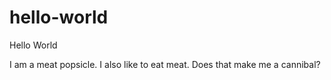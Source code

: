 # hello-world
Hello World

I am a meat popsicle.
I also like to eat meat.
Does that make me a cannibal?
